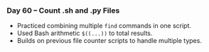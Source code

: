 ### Day 60 – Count .sh and .py Files
- Practiced combining multiple `find` commands in one script.
- Used Bash arithmetic `$((...))` to total results.
- Builds on previous file counter scripts to handle multiple types.
